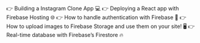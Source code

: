 👉 Building a Instagram Clone App 💻
👉 Deploying a React app with Firebase Hosting 🌐
👉 How to handle authentication with Firebase 🔑
👉 How to upload images to Firebase Storage and use them on your site! 🖥️
👉 Real-time database with Firebase’s Firestore 🔥
